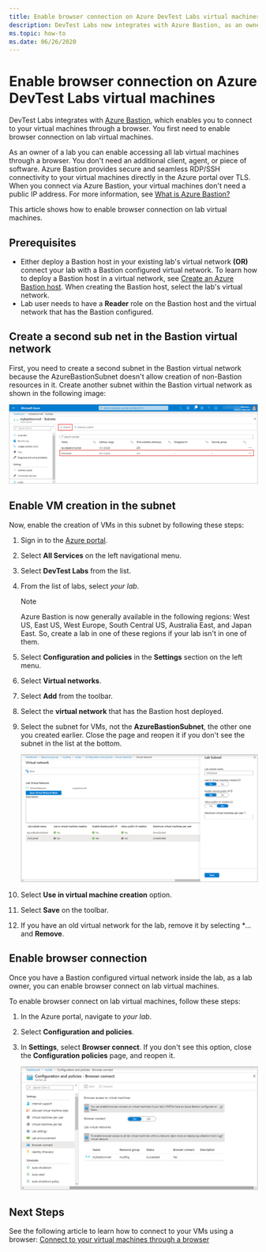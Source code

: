 ```yaml
---
title: Enable browser connection on Azure DevTest Labs virtual machines
description: DevTest Labs now integrates with Azure Bastion, as an owner of the lab you can enable accessing all lab virtual machines through a browser.  
ms.topic: how-to
ms.date: 06/26/2020
---
```


# Enable browser connection on Azure DevTest Labs virtual machines 
DevTest Labs integrates with [Azure Bastion](../bastion/index.yml), which enables you to connect to your virtual machines through a browser. You first need to enable browser connection on lab virtual machines.

As an owner of a lab you can enable accessing all lab virtual machines through a browser. You don't need an additional client, agent, or piece of software. Azure Bastion provides secure and seamless RDP/SSH connectivity to your virtual machines directly in the Azure portal over TLS. When you connect via Azure Bastion, your virtual machines don't need a public IP address. For more information, see [What is Azure Bastion?](../bastion/bastion-overview.md)


This article shows how to enable browser connection on lab virtual machines.

## Prerequisites 
- Either deploy a Bastion host in your existing lab's virtual network **(OR)** connect your lab with a Bastion configured virtual network.
To learn how to deploy a Bastion host in a virtual network, see  [Create an Azure Bastion host](../bastion/tutorial-create-host-portal.md). When creating the Bastion host, select the lab's virtual network. 
- Lab user needs to have a **Reader** role on the Bastion host and the virtual network that has the Bastion configured. 

## Create a second sub net in the Bastion virtual network
First, you need to create a second subnet in the Bastion virtual network because the AzureBastionSubnet doesn't allow creation of non-Bastion resources in it. 
Create another subnet within the Bastion virtual network as shown in the following image:

![Second subnet in Azure Bastion virtual network](./media/connect-virtual-machine-through-browser/second-subnet.png)

## Enable VM creation in the subnet
Now, enable the creation of VMs in this subnet by following these steps: 

1. Sign in to the [Azure portal](https://portal.azure.com).
1. Select **All Services** on the left navigational menu. 
1. Select **DevTest Labs** from the list. 
1. From the list of labs, select *your lab*. 

    > [!NOTE]
    > Azure Bastion is now generally available in the following regions: West US, East US, West Europe, South Central US, Australia East, and Japan East. So, create a lab in one of these regions if your lab isn't in one of them. 
    
1. Select **Configuration and policies** in the **Settings** section on the left menu. 
1. Select **Virtual networks**.
1. Select **Add** from the toolbar. 
1. Select the **virtual network** that has the Bastion host deployed. 
1. Select the subnet for VMs, not the **AzureBastionSubnet**, the other one you created earlier. Close the page and reopen it if you don't see the subnet in the list at the bottom. 

    ![Enable VM creation in the subnet](./media/connect-virtual-machine-through-browser/enable-vm-creation-subnet.png)
1. Select **Use in virtual machine creation** option. 
1. Select **Save** on the toolbar. 
1. If you have an old virtual network for the lab, remove it by selecting **...*  and **Remove**. 

## Enable browser connection 

Once you have a Bastion configured virtual network inside the lab, as a lab owner, you can enable browser connect on lab virtual machines.

To enable browser connect on lab virtual machines, follow these steps:

1. In the Azure portal, navigate to *your lab*.
1. Select **Configuration and policies**.
1. In **Settings**, select **Browser connect**. If you don't see this option, close the **Configuration policies** page, and reopen it. 

    ![Enable browser connection](./media/enable-browser-connection-lab-virtual-machines/browser-connect.png)

## Next Steps
See the following article to learn how to connect to your VMs using a browser: [Connect to your virtual machines through a browser](connect-virtual-machine-through-browser.md)